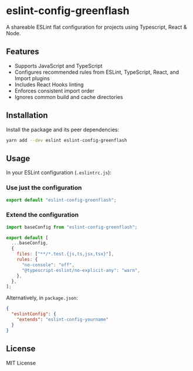 # eslint-config-greenflash

A shareable ESLint flat configuration for projects using Typescript, React & Node.

## Features

- Supports JavaScript and TypeScript
- Configures recommended rules from ESLint, TypeScript, React, and Import plugins
- Includes React Hooks linting
- Enforces consistent import order
- Ignores common build and cache directories

## Installation

Install the package and its peer dependencies:

```sh
yarn add --dev eslint eslint-config-greenflash
```

## Usage

In your ESLint configuration (`.eslintrc.js`):

### Use just the configuration

```js
export default "eslint-config-greenflash";
```

### Extend the configuration

```js
import baseConfig from "eslint-config-greenflash";

export default [
  ...baseConfig,
  {
    files: ["**/*.test.{js,ts,jsx,tsx}"],
    rules: {
      "no-console": "off",
      "@typescript-eslint/no-explicit-any": "warn",
    },
  },
];
```

Alternatively, in `package.json`:

```json
{
  "eslintConfig": {
    "extends": "eslint-config-yourname"
  }
}
```

## License

MIT License
